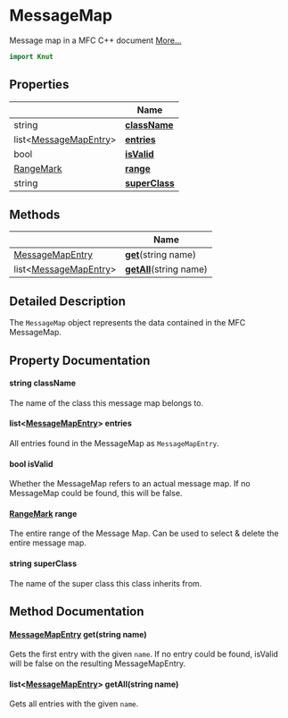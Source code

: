 # MessageMap

Message map in a MFC C++ document [More...](#detailed-description)

```qml
import Knut
```

## Properties

| | Name |
|-|-|
|string|**[className](#className)**|
|list<[MessageMapEntry](../knut/messagemapentry.md)>|**[entries](#entries)**|
|bool|**[isValid](#isValid)**|
|[RangeMark](../knut/rangemark.md)|**[range](#range)**|
|string|**[superClass](#superClass)**|

## Methods

| | Name |
|-|-|
|[MessageMapEntry](../knut/messagemapentry.md) |**[get](#get)**(string name)|
|list<[MessageMapEntry](../knut/messagemapentry.md)> |**[getAll](#getAll)**(string name)|

## Detailed Description

The `MessageMap` object represents the data contained in the MFC MessageMap.

## Property Documentation

#### <a name="className"></a>string **className**

The name of the class this message map belongs to.

#### <a name="entries"></a>list<[MessageMapEntry](../knut/messagemapentry.md)> **entries**

All entries found in the MessageMap as `MessageMapEntry`.

#### <a name="isValid"></a>bool **isValid**

Whether the MessageMap refers to an actual message map.
If no MessageMap could be found, this will be false.

#### <a name="range"></a>[RangeMark](../knut/rangemark.md) **range**

The entire range of the Message Map.
Can be used to select & delete the entire message map.

#### <a name="superClass"></a>string **superClass**

The name of the super class this class inherits from.

## Method Documentation

#### <a name="get"></a>[MessageMapEntry](../knut/messagemapentry.md) **get**(string name)

Gets the first entry with the given `name`.
If no entry could be found, isValid will be false on the resulting MessageMapEntry.

#### <a name="getAll"></a>list<[MessageMapEntry](../knut/messagemapentry.md)> **getAll**(string name)

Gets all entries with the given `name`.
